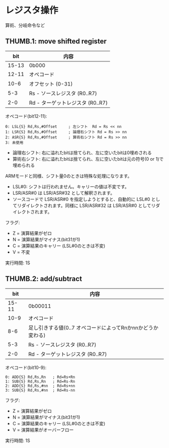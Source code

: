 # レジスタ操作

算術、分岐命令など

## THUMB.1: move shifted register

 bit  |  内容
---- | ----
15-13 | 0b000
12-11 | オペコード
10-6 | オフセット (0-31)
5-3 | Rs - ソースレジスタ (R0..R7)
2-0 | Rd - ターゲットレジスタ (R0..R7)

オペコード(bit12-11):

```
0: LSL{S} Rd,Rs,#Offset     ; 左シフト  Rd = Rs << nn
1: LSR{S} Rd,Rs,#Offset     ; 論理右シフト Rd = Rs >> nn
2: ASR{S} Rd,Rs,#Offset     ; 算術右シフト Rd = Rs >> nn
3: 未使用
```

- 論理右シフト: 右に溢れたbitは捨てられ、左に空いたbitは0埋めされる
- 算術右シフト: 右に溢れたbitは捨てられ、左に空いたbitは元の符号(0 or 1)で埋められる

ARMモードと同様、シフト量0のときは特殊な処理になります。

- LSL#0: シフトは行われません。キャリーの値は不変です。
- LSR/ASR#0 は LSR/ASR#32 として解釈されます。 
- ソースコードで LSR/ASR#0 を指定しようとすると、自動的に LSL#0 としてリダイレクトされます。同様に LSR/ASR#32 は LSR/ASR#0 としてリダイレクトされます。

フラグ:

- Z = 演算結果がゼロ
- N = 演算結果がマイナス(bit31が1)
- C = 演算結果のキャリー (LSL#0のときは不変)
- V = 不変

実行時間: 1S

## THUMB.2: add/subtract

 bit  |  内容
---- | ----
15-11 | 0b00011
10-9 | オペコード
8-6 | 足し引きする値(0..7 オペコードによってRnかnnかどうか変わる)
5-3 | Rs - ソースレジスタ (R0..R7)
2-0 | Rd - ターゲットレジスタ (R0..R7)

オペコード(bit10-9):

```
0: ADD{S} Rd,Rs,Rn   ; Rd=Rs+Rn
1: SUB{S} Rd,Rs,Rn   ; Rd=Rs-Rn
2: ADD{S} Rd,Rs,#nn  ; Rd=Rs+nn
3: SUB{S} Rd,Rs,#nn  ; Rd=Rs-nn
```

フラグ:

- Z = 演算結果がゼロ
- N = 演算結果がマイナス(bit31が1)
- C = 演算結果のキャリー (LSL#0のときは不変)
- V = 演算結果がオーバーフロー

実行時間: 1S


